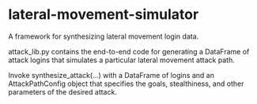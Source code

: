 # lateral-movement-simulator
A framework for synthesizing lateral movement login data.

attack_lib.py contains the end-to-end code for generating a DataFrame of attack logins that simulates a particular lateral movement attack path.

Invoke synthesize_attack(...) with a DataFrame of logins and an AttackPathConfig object that specifies the goals, stealthiness, and other parameters of the desired attack.

